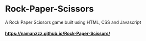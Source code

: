 # Rock-Paper-Scissors
A Rock Paper Scissors game built using HTML, CSS and Javascript

#### https://namanzzz.github.io/Rock-Paper-Scissors/
